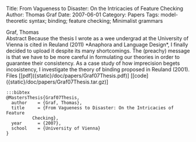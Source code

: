 Title: From Vagueness to Disaster: On the Intricacies of Feature Checking
Author: Thomas Graf
Date: 2007-06-01
Category: Papers
Tags: model-theoretic syntax; binding; feature checking; Minimalist grammars

<div markdown class="authors">
Graf, Thomas
</div>

<div markdown class="abstract">
<span id="abstract-title">Abstract</span>
Because the thesis I wrote as a wee undergrad at the University of Vienna is cited in Reuland (2011) *Anaphora and Language Design*, I finally decided to upload it despite its many shortcomings. The (preachy) message is that we have to be more careful in formulating our theories in order to guarantee their consistency. As a case study of how imprecision begets incosistency, I investigate the theory of binding proposed in Reuland (2001).
</div>

<div markdown class="files">
<span id="files-title">Files</span>
[[pdf]({static}/doc/papers/Graf07Thesis.pdf)]
[[code]({static}/doc/papers/Graf07Thesis.tar.gz)]
</div>

~~~
:::bibtex
@MastersThesis{Graf07Thesis,
  author	= {Graf, Thomas},
  title		= {From Vagueness to Disaster: On the Intricacies of Feature
		  Checking},
  year		= {2007},
  school	= {University of Vienna}
}
~~~
